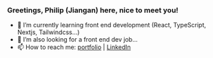 ### Greetings, Philip (Jiangan) here, nice to meet you!

- 🌱 I’m currently learning front end development (React, TypeScript, Nextjs, Tailwindcss...)
- 🤔 I’m also looking for a front end dev job...
- 📫 How to reach me: [portfolio](https://philip-chen.com) | [LinkedIn](https://www.linkedin.com/in/philip-chen-jiangan/)

<!--
**Jianganchen/Jianganchen** is a ✨ _special_ ✨ repository because its `README.md` (this file) appears on your GitHub profile.

Here are some ideas to get you started:

- 🔭 I’m currently working on ...
- 🌱 I’m currently learning ...
- 👯 I’m looking to collaborate on ...
- 🤔 I’m looking for help with ...
- 💬 Ask me about ...
- 📫 How to reach me: ...
- 😄 Pronouns: ...
- ⚡ Fun fact: ...
-->
